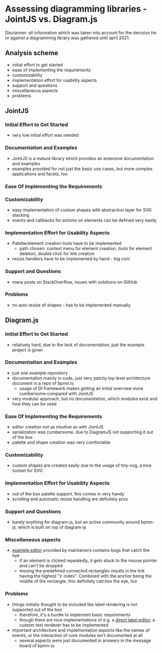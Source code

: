 # Assessing diagramming libraries - JointJS vs. Diagram.js
Disclaimer: all information which was taken into account for the decision for or against a diagramming library was gathered until april 2021.

## Analysis scheme
- initial effort to get started
- ease of implementing the requirements
- customizability
- implementation effort for usability aspects
- support and questions
- miscellaneous aspects
- problems

## JointJS
### Initial Effort to Get Started
- very low initial effort was needed
### Documentation and Examples
- JointJS is a mature library which provides an extensive documentation and examples
- examples provided for not just the basic use cases, but more complex applications and facets, too
### Ease Of Implementing the Requirements
### Customizability
- easy implementation of custom shapes with abstraction layer for SVG stacking
- events and callbacks for actions on elements can be defined very easily
### Implementation Effort for Usability Aspects
- Palette/element creation tools have to be implemented
  - path chosen: context menu for element creation, *tools* for element deletion, double click for link creation
- resize handlers have to be implemented by hand - big con!
### Support and Questions
-  many posts on StackOverflow, issues with solutions on GitHub
### Problems
- no auto resize of shapes - has to be implemented manually
 

## Diagram.js
### Initial Effort to Get Started
- relatively hard, due to the lack of documentation, just the example project is given
### Documentation and Examples
- just one example repository
- documentation mainly in code, just very patchy top level architecture document in a repo of bpmn.io
  - usage of DI framework makes getting an initial overview more cumbersome compared with JointJS
- very modular approach, but no documentation, which modules exist and how they can be used
### Ease Of Implementing the Requirements
- editor creation not as intuitive as with JointJS
- serialization was cumbersome, due to DiagramJS not supporting it out of the box
- palette and shape creation was very comfortable
### Customizability
- custom shapes are created easily due to the usage of tiny-svg, a nice toolset for SVG
### Implementation Effort for Usability Aspects
- out of the box palette support, this comes in very handy
- scrolling and automatic resize handling are definitely pros
### Support and Questions
- barely anything for diagram-js, but an active community around bpmn-js, which is built on top of diagram-js
### Miscellaneous aspects
- [example editor](https://github.com/bpmn-io/diagram-js-examples) provided by maintainers contains bugs that catch the eye
  - if an element is clicked repeatedly, it gets stuck to the mouse pointer and can't be dropped
  - moving the predefined connected rectangles results in the link having the highest "z-index". Combined with the anchor being the middle of the rectangle, this definitely catches the eye, too
### Problems
- things initially thought to be included like label rendering is not supported out of the box
  - therefore, it's a hurdle to implement basic requirements
  - though there are nice implementations of e.g. a [direct label editor](https://github.com/bpmn-io/diagram-js-direct-editing), a custom text renderer has to be implemented
- important architecture and implementation aspects like the names of events, or the interaction of core modules isn't documented at all
  - several aspects were just documented in answers in the message board of bpmn-js